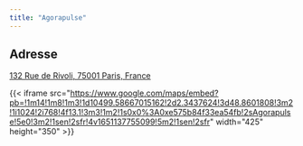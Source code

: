 ```yaml
---
title: "Agorapulse"
---
```


## Adresse

[132 Rue de Rivoli, 75001 Paris, France](https://goo.gl/maps/2nCT1yaWmYyLQohn8)

{{< iframe src="https://www.google.com/maps/embed?pb=!1m14!1m8!1m3!1d10499.58667015162!2d2.3437624!3d48.8601808!3m2!1i1024!2i768!4f13.1!3m3!1m2!1s0x0%3A0xe575b84f33ea54fb!2sAgorapulse!5e0!3m2!1sen!2sfr!4v1651137755099!5m2!1sen!2sfr" width="425" height="350" >}}
